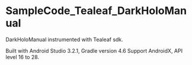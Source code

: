 # SampleCode_Tealeaf_DarkHoloManual
DarkHoloManual instrumented with Tealeaf sdk.

Built with Android Studio 3.2.1, Gradle version 4.6
Support AndroidX, API level 16 to 28.
